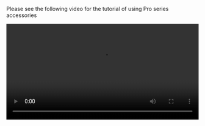 Please see the following video for the tutorial of using Pro series accessories

<video id="my-video" class="video-js" controls preload="auto" width="100%"
poster="" data-setup='{"aspectRatio":"16:9"}'>
  <source src="../../resourse/2-serialproduct/vedio/myCobotPro_accessories.mp4" type='video/mp4' >
</video>